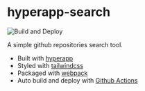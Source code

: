 # hyperapp-search

![Build and Deploy](https://github.com/ricosmall/hyperapp-demo/workflows/Build%20and%20Deploy/badge.svg)

A simple github repositories search tool.

- Built with [hyperapp](https://hyperapp.dev)
- Styled with [tailwindcss](https://tailwindcss.com)
- Packaged with [webpack](https://webpack.js.org)
- Auto build and deploy with [Github Actions](https://help.github.com/en/actions)
